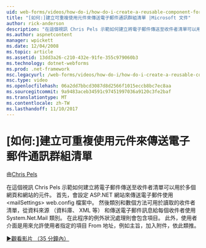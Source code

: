 ```yaml
---
uid: web-forms/videos/how-do-i/how-do-i-create-a-reusable-component-for-sending-email-to-a-distribution-list
title: "[如何:]建立可重複使用元件來傳送電子郵件通訊群組清單 |Microsoft 文件"
author: rick-anderson
description: "在這個視訊 Chris Pels 示範如何建立將電子郵件傳送至收件者清單可以用於多個網頁和網站的元件。 Firs..."
ms.author: aspnetcontent
manager: wpickett
ms.date: 12/04/2008
ms.topic: article
ms.assetid: 13dd3a26-c210-432e-91fe-355c979060b3
ms.technology: dotnet-webforms
ms.prod: .net-framework
msc.legacyurl: /web-forms/videos/how-do-i/how-do-i-create-a-reusable-component-for-sending-email-to-a-distribution-list
msc.type: video
ms.openlocfilehash: 06a2dd7bbcd3087d8d2566f1015eccb8bc7ec8aa
ms.sourcegitcommit: 9a9483aceb34591c97451997036a9120c3fe2baf
ms.translationtype: MT
ms.contentlocale: zh-TW
ms.lasthandoff: 11/10/2017
---
```

<a name="how-do-i-create-a-reusable-component-for-sending-email-to-a-distribution-list"></a>[如何:]建立可重複使用元件來傳送電子郵件通訊群組清單
====================
由[Chris Pels](https://twitter.com/chrispels)

在這個視訊 Chris Pels 示範如何建立將電子郵件傳送至收件者清單可以用於多個網頁和網站的元件。 首先，會設定 ASP.NET 網站來傳送電子郵件使用&lt;mailSettings&gt; web.config 檔案中。 然後類別和數個方法可用於讀取的收件者清單，從資料來源 （資料庫、 XML 等） 和傳送電子郵件訊息給每個收件者使用 System.Net.Mail 類別。 在此程序的例外狀況處理則會包含項目。 此外，使用者介面是用來允許使用者指定的項目 From 地址，例如主旨，加入附件，依此類推。

[&#9654;觀看影片 （35 分鐘內）](https://channel9.msdn.com/Blogs/ASP-NET-Site-Videos/how-do-i-create-a-reusable-component-for-sending-email-to-a-distribution-list)
